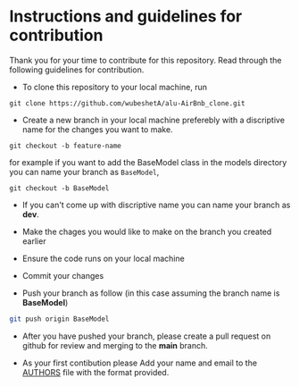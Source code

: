 # Instructions and guidelines for contribution
Thank you for your time to contribute for this repository. Read through the following guidelines for contribution.

- To clone this repository to your local machine, run
```shell
git clone https://github.com/wubeshetA/alu-AirBnb_clone.git
```

- Create a new branch in your local machine preferebly with a discriptive name for the changes you want to make.
```shell
git checkout -b feature-name
```
for example if you want to add the BaseModel class  in the models directory you can name your branch as `BaseModel`, 
```shell
git checkout -b BaseModel
```
- If you can't come up with discriptive name you can name your branch as **dev**.

- Make the chages you would like to make on the branch you created earlier
- Ensure the code runs on your local machine
- Commit your changes
- Push your branch as follow (in this case assuming the branch name is **BaseModel**)
```bash
git push origin BaseModel
```

- After you have pushed your branch, please create a pull request on github for review and merging to the **main** branch.

- As your first contibution please Add your name and email to the [AUTHORS](./AUTHORS) file with the format provided.


